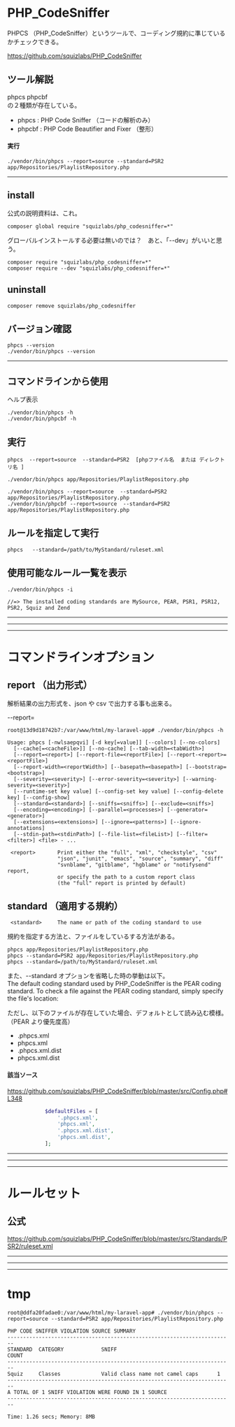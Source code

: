 # PHP_CodeSniffer
PHPCS （PHP_CodeSniffer）というツールで、コーディング規約に準じているかチェックできる。  

https://github.com/squizlabs/PHP_CodeSniffer


## ツール解説
phpcs phpcbf  
の２種類が存在している。  

* phpcs : PHP Code Sniffer （コードの解析のみ）
* phpcbf : PHP Code Beautifier and Fixer （整形）


#### 実行
```
./vendor/bin/phpcs --report=source --standard=PSR2 app/Repositories/PlaylistRepository.php
```

____________________________________________________________________
## install
公式の説明資料は、これ。
```
composer global require "squizlabs/php_codesniffer=*"
```

グローバルインストールする必要は無いのでは？　あと、「--dev」がいいと思う。
```
composer require "squizlabs/php_codesniffer=*"
composer require --dev "squizlabs/php_codesniffer=*"
```

## uninstall
```
composer remove squizlabs/php_codesniffer
```

## バージョン確認
```
phpcs --version
./vendor/bin/phpcs --version
```

____________________________________________________________________
## コマンドラインから使用
ヘルプ表示
```
./vendor/bin/phpcs -h
./vendor/bin/phpcbf -h
```

## 実行
```
phpcs  --report=source  --standard=PSR2  [phpファイル名  または ディレクトリ名 ] 
```

```
./vendor/bin/phpcs app/Repositories/PlaylistRepository.php

./vendor/bin/phpcs --report=source  --standard=PSR2  app/Repositories/PlaylistRepository.php
./vendor/bin/phpcbf --report=source  --standard=PSR2  app/Repositories/PlaylistRepository.php
```

## ルールを指定して実行
```
phpcs   --standard=/path/to/MyStandard/ruleset.xml
```


## 使用可能なルール一覧を表示
```
./vendor/bin/phpcs -i

//=> The installed coding standards are MySource, PEAR, PSR1, PSR12, PSR2, Squiz and Zend
```

____________________________________________________________________
____________________________________________________________________
____________________________________________________________________
# コマンドラインオプション

## report （出力形式）
解析結果の出力形式を、json や csv で出力する事も出来る。  

--report=<report>  
```
root@13d9d18742b7:/var/www/html/my-laravel-app# ./vendor/bin/phpcs -h

Usage: phpcs [-nwlsaepqvi] [-d key[=value]] [--colors] [--no-colors]
  [--cache[=<cacheFile>]] [--no-cache] [--tab-width=<tabWidth>]
  [--report=<report>] [--report-file=<reportFile>] [--report-<report>=<reportFile>]
  [--report-width=<reportWidth>] [--basepath=<basepath>] [--bootstrap=<bootstrap>]
  [--severity=<severity>] [--error-severity=<severity>] [--warning-severity=<severity>]
  [--runtime-set key value] [--config-set key value] [--config-delete key] [--config-show]
  [--standard=<standard>] [--sniffs=<sniffs>] [--exclude=<sniffs>]
  [--encoding=<encoding>] [--parallel=<processes>] [--generator=<generator>]
  [--extensions=<extensions>] [--ignore=<patterns>] [--ignore-annotations]
  [--stdin-path=<stdinPath>] [--file-list=<fileList>] [--filter=<filter>] <file> - ...

 <report>       Print either the "full", "xml", "checkstyle", "csv"
                "json", "junit", "emacs", "source", "summary", "diff"
                "svnblame", "gitblame", "hgblame" or "notifysend" report,
                or specify the path to a custom report class
                (the "full" report is printed by default)
```


## standard （適用する規約）
```
 <standard>     The name or path of the coding standard to use
```
規約を指定する方法と、ファイルをしているする方法がある。
```
phpcs app/Repositories/PlaylistRepository.php
phpcs --standard=PSR2 app/Repositories/PlaylistRepository.php
phpcs --standard=/path/to/MyStandard/ruleset.xml
```
また、--standard オプションを省略した時の挙動は以下。  
The default coding standard used by PHP_CodeSniffer is the PEAR coding standard. To check a file against the PEAR coding standard, simply specify the file's location:

ただし、以下のファイルが存在していた場合、デフォルトとして読み込む模様。（PEAR より優先度高）  

 * .phpcs.xml
 * phpcs.xml
 * .phpcs.xml.dist
 * phpcs.xml.dist

#### 該当ソース
https://github.com/squizlabs/PHP_CodeSniffer/blob/master/src/Config.php#L348
```php
            $defaultFiles = [
                '.phpcs.xml',
                'phpcs.xml',
                '.phpcs.xml.dist',
                'phpcs.xml.dist',
            ];
```

____________________________________________________________________
____________________________________________________________________
____________________________________________________________________
# ルールセット

## 公式
https://github.com/squizlabs/PHP_CodeSniffer/blob/master/src/Standards/PSR2/ruleset.xml



____________________________________________________________________
____________________________________________________________________
____________________________________________________________________
# tmp

```
root@ddfa20fadae0:/var/www/html/my-laravel-app# ./vendor/bin/phpcs --report=source --standard=PSR2 app/Repositories/PlaylistRepository.php

PHP CODE SNIFFER VIOLATION SOURCE SUMMARY
------------------------------------------------------------------------
STANDARD  CATEGORY            SNIFF                                COUNT
------------------------------------------------------------------------
Squiz     Classes             Valid class name not camel caps      1
------------------------------------------------------------------------
A TOTAL OF 1 SNIFF VIOLATION WERE FOUND IN 1 SOURCE
------------------------------------------------------------------------

Time: 1.26 secs; Memory: 8MB
```

